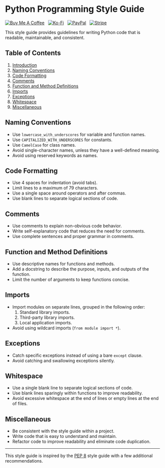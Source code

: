 # Python Programming Style Guide

[![Buy Me A Coffee](https://srv-cdn.himpfen.io/badges/buymeacoffee/buymeacoffee-flat.svg)](https://tinyurl.com/2h9aktmd) &nbsp; [![Ko-Fi](https://srv-cdn.himpfen.io/badges/kofi/kofi-flat.svg)](https://tinyurl.com/d4xnrptz) &nbsp; [![PayPal](https://srv-cdn.himpfen.io/badges/paypal/paypal-flat.svg)](https://tinyurl.com/mr22naua) &nbsp; [![Stripe](https://srv-cdn.himpfen.io/badges/stripe/stripe-flat.svg)](https://tinyurl.com/e8ymxdw3)

This style guide provides guidelines for writing Python code that is readable, maintainable, and consistent.

## Table of Contents
1. [Introduction](#introduction)
2. [Naming Conventions](#naming-conventions)
3. [Code Formatting](#code-formatting)
4. [Comments](#comments)
5. [Function and Method Definitions](#function-and-method-definitions)
6. [Imports](#imports)
7. [Exceptions](#exceptions)
8. [Whitespace](#whitespace)
9. [Miscellaneous](#miscellaneous)

## Naming Conventions
- Use `lowercase_with_underscores` for variable and function names.
- Use `CAPITALIZED_WITH_UNDERSCORES` for constants.
- Use `CamelCase` for class names.
- Avoid single-character names, unless they have a well-defined meaning.
- Avoid using reserved keywords as names.

## Code Formatting
- Use 4 spaces for indentation (avoid tabs).
- Limit lines to a maximum of 79 characters.
- Use a single space around operators and after commas.
- Use blank lines to separate logical sections of code.

## Comments
- Use comments to explain non-obvious code behavior.
- Write self-explanatory code that reduces the need for comments.
- Use complete sentences and proper grammar in comments.

## Function and Method Definitions
- Use descriptive names for functions and methods.
- Add a docstring to describe the purpose, inputs, and outputs of the function.
- Limit the number of arguments to keep functions concise.

## Imports
- Import modules on separate lines, grouped in the following order:
    1. Standard library imports.
    2. Third-party library imports.
    3. Local application imports.
- Avoid using wildcard imports (`from module import *`).

## Exceptions
- Catch specific exceptions instead of using a bare `except` clause.
- Avoid catching and swallowing exceptions silently.

## Whitespace
- Use a single blank line to separate logical sections of code.
- Use blank lines sparingly within functions to improve readability.
- Avoid excessive whitespace at the end of lines or empty lines at the end of files.

## Miscellaneous
- Be consistent with the style guide within a project.
- Write code that is easy to understand and maintain.
- Refactor code to improve readability and eliminate code duplication.

---

This style guide is inspired by the [PEP 8](https://www.python.org/dev/peps/pep-0008/) style guide with a few additional recommendations.
